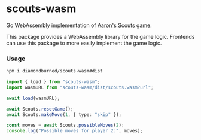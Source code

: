 # scouts-wasm

Go WebAssembly implementation of [Aaron's Scouts
game](https://github.com/AaronLieb/Scouts).

This package provides a WebAssembly library for the game logic. Frontends can
use this package to more easily implement the game logic.

### Usage

```sh
npm i diamondburned/scouts-wasm#dist
```

```ts
import { load } from "scouts-wasm";
import wasmURL from "scouts-wasm/dist/scouts.wasm?url";

await load(wasmURL);

await Scouts.resetGame();
await Scouts.makeMove(1, { type: "skip" });

const moves = await Scouts.possibleMoves(2);
console.log("Possible moves for player 2:", moves);
```
